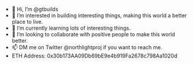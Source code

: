 - 👋 Hi, I’m @gtbuilds
- 👀 I’m interested in building interesting things, making this world a better place to live.
- 🌱 I’m currently learning lots of interesting things.
- 💞️ I’m looking to collaborate with positive people to make this world better.
- 📫 DM me on Twitter @northlightproj if you want to reach me.
- ETH Address: 0x30b173AA09Db69bE9e4b919Fa2678c798Aa1020d
<!---
gtbuilds/gtbuilds is a ✨ special ✨ repository because its `README.md` (this file) appears on your GitHub profile.
You can click the Preview link to take a look at your changes.
--->

